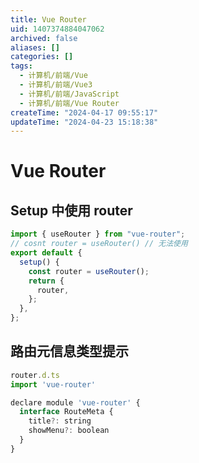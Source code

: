```yaml
---
title: Vue Router
uid: 1407374884047062
archived: false
aliases: []
categories: []
tags:
  - 计算机/前端/Vue
  - 计算机/前端/Vue3
  - 计算机/前端/JavaScript
  - 计算机/前端/Vue Router
createTime: "2024-04-17 09:55:17"
updateTime: "2024-04-23 15:18:38"
---
```


# Vue Router

## Setup 中使用 router

```js
import { useRouter } from "vue-router";
// cosnt router = useRouter() // 无法使用
export default {
  setup() {
    const router = useRouter();
    return {
      router,
    };
  },
};
```

## 路由元信息类型提示

```js
router.d.ts
import 'vue-router'

declare module 'vue-router' {
  interface RouteMeta {
    title?: string
    showMenu?: boolean
  }
}
```
